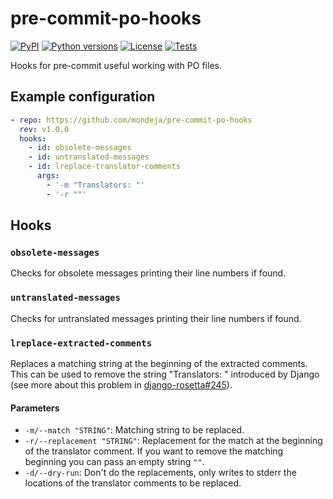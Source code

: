 # pre-commit-po-hooks

[![PyPI][pypi-version-badge-link]][pypi-link]
[![Python versions][pypi-pyversions-badge-link]][pypi-link]
[![License][license-image]][license-link]
[![Tests][tests-image]][tests-link]

Hooks for pre-commit useful working with PO files.

## Example configuration

```yaml
- repo: https://github.com/mondeja/pre-commit-po-hooks
  rev: v1.0.0
  hooks:
    - id: obsolete-messages
    - id: untranslated-messages
    - id: lreplace-translator-comments
      args:
        - '-m "Translators: "'
        - '-r ""'
```

## Hooks

### **`obsolete-messages`**

Checks for obsolete messages printing their line numbers if found.

### **`untranslated-messages`**

Checks for untranslated messages printing their line numbers if found.

### **`lreplace-extracted-comments`**

Replaces a matching string at the beginning of the extracted comments.
This can be used to remove the string "Translators: " introduced by Django (see
more about this problem in [django-rosetta#245][django-rosetta-lstrip]).

#### Parameters

- `-m/--match "STRING"`: Matching string to be replaced.
- `-r/--replacement "STRING"`: Replacement for the match at the beginning of
 the translator comment. If you want to remove the matching beginning you can
 pass an empty string `""`.
- `-d/--dry-run`: Don't do the replacements, only writes to stderr the locations
 of the translator comments to be replaced. 
 
 
[pypi-link]: https://pypi.org/project/pre-commit-po-hooks
[pypi-version-badge-link]: https://img.shields.io/pypi/v/pre-commit-po-hooks
[pypi-pyversions-badge-link]: https://img.shields.io/pypi/pyversions/pre-commit-po-hooks
[license-image]: https://img.shields.io/pypi/l/pre-commit-po-hooks?color=light-green
[license-link]: https://github.com/mondeja/pre-commit-po-hooks/blob/master/LICENSE
[tests-image]: https://img.shields.io/github/workflow/status/mondeja/pre-commit-po-hooks/CI
[tests-link]: https://github.com/mondeja/pre-commit-po-hooks/actions?query=workflow%CI

[django-rosetta-lstrip]: https://github.com/mbi/django-rosetta/pull/245
